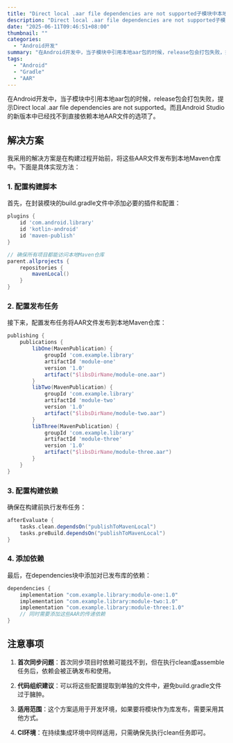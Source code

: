 ```yaml
---
title: "Direct local .aar file dependencies are not supported子模块中本地AAR依赖的问题"
description: "Direct local .aar file dependencies are not supported子模块中本地AAR依赖的问题"
date: "2025-06-11T09:46:51+08:00"
thumbnail: ""
categories:
  - "Android开发"
summary: "在Android开发中，当子模块中引用本地aar包的时候，release包会打包失败，提示Direct local .aar file dependencies are not supported。而且Android Studio的新版本中已经找不到直接依赖本地AAR文件的选项了。"
tags:
  - "Android"
  - "Gradle"
  - "AAR"
---
```


在Android开发中，当子模块中引用本地aar包的时候，release包会打包失败，提示Direct local .aar file dependencies are not supported。而且Android Studio的新版本中已经找不到直接依赖本地AAR文件的选项了。

## 解决方案

我采用的解决方案是在构建过程开始前，将这些AAR文件发布到本地Maven仓库中。下面是具体实现方法：

### 1. 配置构建脚本

首先，在封装模块的build.gradle文件中添加必要的插件和配置：

```groovy
plugins {
    id 'com.android.library'
    id 'kotlin-android'
    id 'maven-publish'
}

// 确保所有项目都能访问本地Maven仓库
parent.allprojects {
    repositories {
        mavenLocal()
    }
}
```

### 2. 配置发布任务

接下来，配置发布任务将AAR文件发布到本地Maven仓库：

```groovy
publishing {
    publications {
        libOne(MavenPublication) {
            groupId 'com.example.library'
            artifactId 'module-one'
            version '1.0'
            artifact("$libsDirName/module-one.aar")
        }
        libTwo(MavenPublication) {
            groupId 'com.example.library'
            artifactId 'module-two'
            version '1.0'
            artifact("$libsDirName/module-two.aar")
        }
        libThree(MavenPublication) {
            groupId 'com.example.library'
            artifactId 'module-three'
            version '1.0'
            artifact("$libsDirName/module-three.aar")
        }
    }
}
```

### 3. 配置构建依赖

确保在构建前执行发布任务：

```groovy
afterEvaluate {
    tasks.clean.dependsOn("publishToMavenLocal")
    tasks.preBuild.dependsOn("publishToMavenLocal")
}
```

### 4. 添加依赖

最后，在dependencies块中添加对已发布库的依赖：

```groovy
dependencies {
    implementation "com.example.library:module-one:1.0"
    implementation "com.example.library:module-two:1.0"
    implementation "com.example.library:module-three:1.0"
    // 同时需要添加这些AAR的传递依赖
}
```

## 注意事项

1. **首次同步问题**：首次同步项目时依赖可能找不到，但在执行clean或assemble任务后，依赖会被正确发布和使用。

2. **代码组织建议**：可以将这些配置提取到单独的文件中，避免build.gradle文件过于臃肿。

3. **适用范围**：这个方案适用于开发环境，如果要将模块作为库发布，需要采用其他方式。

4. **CI环境**：在持续集成环境中同样适用，只需确保先执行clean任务即可。